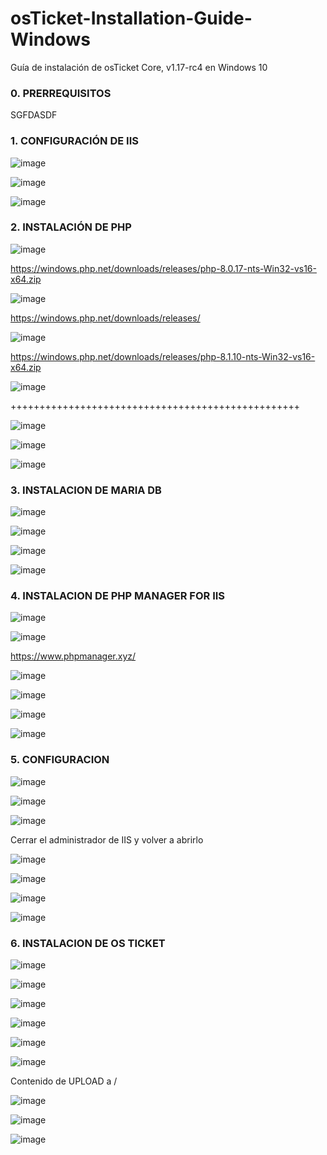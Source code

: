 # osTicket-Installation-Guide-Windows
Guía de instalación de osTicket Core, v1.17-rc4 en Windows 10

### 0.  PRERREQUISITOS
SGFDASDF

### 1. CONFIGURACIÓN DE IIS

![image](https://user-images.githubusercontent.com/20743678/190078787-7da0c0d9-053f-4d2f-9c65-d8bbb7de73a7.png)

![image](https://user-images.githubusercontent.com/20743678/190078879-4204ad11-c339-4bbb-bd00-67852f19949a.png)

![image](https://user-images.githubusercontent.com/20743678/190079016-4208960f-f229-4433-b87f-647d9121ee9c.png)

### 2. INSTALACIÓN DE PHP

![image](https://user-images.githubusercontent.com/20743678/190082233-d32582ab-a434-48a0-bbf2-6994313d785b.png)

https://windows.php.net/downloads/releases/php-8.0.17-nts-Win32-vs16-x64.zip

![image](https://user-images.githubusercontent.com/20743678/190077537-8eff03dd-fd09-44c9-a562-84a4094bfcac.png)

https://windows.php.net/downloads/releases/

![image](https://user-images.githubusercontent.com/20743678/190077771-e8944e20-544d-4946-8187-a88182e1af8b.png)

https://windows.php.net/downloads/releases/php-8.1.10-nts-Win32-vs16-x64.zip

![image](https://user-images.githubusercontent.com/20743678/190078069-8455caa1-6fcc-4df2-91b3-0e89b9ae729e.png)

++++++++++++++++++++++++++++++++++++++++++++++++++

![image](https://user-images.githubusercontent.com/20743678/190080418-cf33fde7-5b40-4950-8c54-24ac6474b23f.png)

![image](https://user-images.githubusercontent.com/20743678/190080639-9d424d32-8f94-414b-af73-ad41c123ac04.png)

![image](https://user-images.githubusercontent.com/20743678/190080960-f6ef7feb-71ef-41b6-8d80-517ecb59d62a.png)


### 3. INSTALACION DE MARIA DB

![image](https://user-images.githubusercontent.com/20743678/190081285-202d4112-49ef-446c-9957-a181d6da9bc7.png)

![image](https://user-images.githubusercontent.com/20743678/190081602-d99dfa89-d8ed-496b-8328-411a0df7049d.png)

![image](https://user-images.githubusercontent.com/20743678/190081829-db1301aa-1b4e-4b2b-b5a0-50ae567c491f.png)

![image](https://user-images.githubusercontent.com/20743678/190081903-59a76f34-924c-49b8-85f1-9e9d9d4ba019.png)

### 4. INSTALACION DE PHP MANAGER FOR IIS

![image](https://user-images.githubusercontent.com/20743678/190082137-c141be74-988d-42c4-868e-8cd62690bc21.png)

![image](https://user-images.githubusercontent.com/20743678/190082547-40ab720c-f9cd-4ef2-a00e-9f8ad27e5b38.png)

https://www.phpmanager.xyz/

![image](https://user-images.githubusercontent.com/20743678/190082712-1f1e94fe-38a7-4200-9c6b-c7ba7c935264.png)

![image](https://user-images.githubusercontent.com/20743678/190082859-90aa0b02-3e5f-425c-8b18-6010481b0299.png)

![image](https://user-images.githubusercontent.com/20743678/190086815-6b5ea9ef-13ef-4062-b5aa-fde8149742df.png)

![image](https://user-images.githubusercontent.com/20743678/190087006-d54919c7-5707-4dbc-94f8-05e488af0201.png)

### 5. CONFIGURACION

![image](https://user-images.githubusercontent.com/20743678/190087387-a3352cb5-c1b4-475e-b38e-68045e62c849.png)

![image](https://user-images.githubusercontent.com/20743678/190087795-d7435760-0323-417b-be58-027c7488f1d9.png)

![image](https://user-images.githubusercontent.com/20743678/190089041-e3cf195e-e5c3-4d1a-9af8-a65846b6078b.png)

Cerrar el administrador de IIS y volver a abrirlo

![image](https://user-images.githubusercontent.com/20743678/190089526-b296d635-9bf7-469f-b93f-666d80f2bb84.png)

![image](https://user-images.githubusercontent.com/20743678/190096999-173292be-0fe1-44f0-b234-46d09d97677b.png)

![image](https://user-images.githubusercontent.com/20743678/190097177-5151217d-6642-45d3-b071-c3c088da6a1e.png)

![image](https://user-images.githubusercontent.com/20743678/190097305-37a9d6b4-44fe-4794-96f2-2268a8de6daf.png)

### 6. INSTALACION DE OS TICKET

![image](https://user-images.githubusercontent.com/20743678/190097531-2456b393-7fb3-44c3-85ac-7ec5c25b3fa7.png)

![image](https://user-images.githubusercontent.com/20743678/190097746-e45d3bc6-c810-473b-8663-c8d662ed361c.png)

![image](https://user-images.githubusercontent.com/20743678/190097894-41613b2a-c060-4243-8342-5ef55f5321ae.png)

![image](https://user-images.githubusercontent.com/20743678/190098002-538abad2-ceac-43e0-b421-9123807d3d92.png)

![image](https://user-images.githubusercontent.com/20743678/190098154-0a1c786e-af43-4aac-a78a-b0198e61e475.png)

![image](https://user-images.githubusercontent.com/20743678/190098505-6575faa9-c3a9-49e1-8eb6-0e69efd6f876.png)

Contenido de UPLOAD a /

![image](https://user-images.githubusercontent.com/20743678/190099594-3a43c7f2-c781-4ccd-a3f4-c33d6c958774.png)

![image](https://user-images.githubusercontent.com/20743678/190104142-efe255fe-13b0-4a58-8d5e-0cc323943cb4.png)

![image](https://user-images.githubusercontent.com/20743678/190104574-b6d96312-5cc5-4a18-8a9e-53ff769ca7b9.png)


